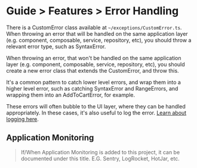 # Guide > Features > Error Handling

There is a CustomError class available at `~/exceptions/CustomError.ts`. When throwing an error that will be handled on
the same application layer (e.g. component, composable, service, repository, etc), you should throw a relevant error
type, such as SyntaxError.

When throwing an error, that won't be handled on the same application layer (e.g. component, composable, service,
repository, etc), you should create a new error class that extends the CustomError, and throw this.

It's a common pattern to catch lower level errors, and wrap them into a higher level error, such as catching SyntaxError
and RangeErrors, and wrapping them into an AddToCartError, for example.

These errors will often bubble to the UI layer, where they can be handled appropriately. In these cases, it's also
useful to log the error. [Learn about logging here](x.%20Logging.md).

## Application Monitoring

> If/When Application Monitoring is added to this project, it can be documented under this title. E.G. Sentry, LogRocket, HotJar, etc.
